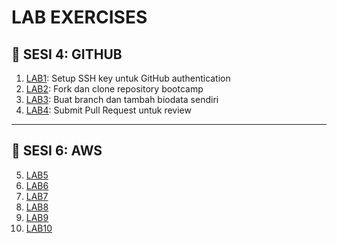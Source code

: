 # LAB EXERCISES

## 🎯 SESI 4: GITHUB

1. [LAB1](labs/lab1.md): Setup SSH key untuk GitHub authentication
2. [LAB2](labs/lab2.md): Fork dan clone repository bootcamp
3. [LAB3](labs/lab3.md): Buat branch dan tambah biodata sendiri
4. [LAB4](labs/lab4.md): Submit Pull Request untuk review


---

## 🎯 SESI 6: AWS

5. [LAB5](labs/lab5.md)
6. [LAB6](labs/lab6.md)
7. [LAB7](labs/lab7.md)
8. [LAB8](labs/lab8.md)
9. [LAB9](labs/lab9.md)
10. [LAB10](labs/lab10.md)
